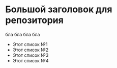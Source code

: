 # Большой заголовок для репозитория
бла бла бла бла 
- Этот список №1
- Этот список №2
- Этот список №3
- Этот список №4
